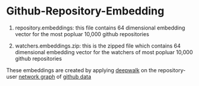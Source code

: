 # Github-Repository-Embedding

1. repository.embeddings: this  file contains 64 dimensional embedding vector for the most popluar 10,000 github repositories

2. watchers.embeddings.zip: this is the zipped file which contains 64 dimensional embedding vector for the watchers of most popluar 10,000 github repositories



These embeddings are created by applying [deepwalk](https://github.com/phanein/deepwalk) on the repository-user [network graph](http://ghtorrent.org/files/schema.pdf) of [github data](http://ghtorrent-downloads.ewi.tudelft.nl/mysql/mysql-2018-01-01.tar.gz)
